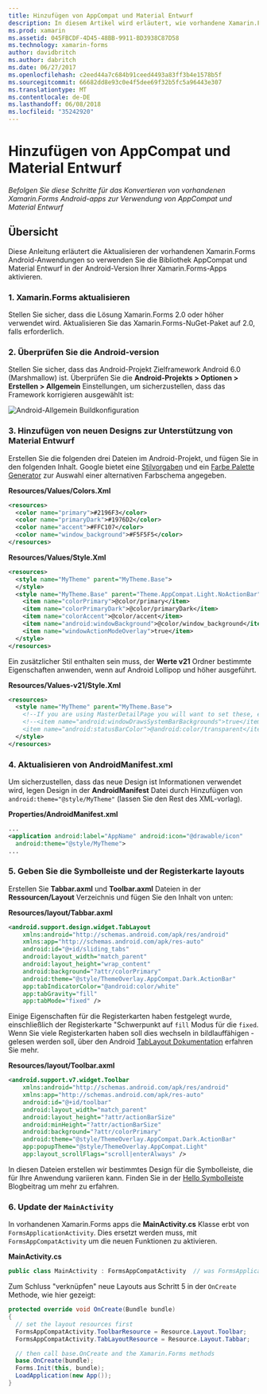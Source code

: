 ```yaml
---
title: Hinzufügen von AppCompat und Material Entwurf
description: In diesem Artikel wird erläutert, wie vorhandene Xamarin.Forms Android-apps zur Verwendung von AppCompat und Material Entwurf konvertiert wird.
ms.prod: xamarin
ms.assetid: 045FBCDF-4D45-48BB-9911-BD3938C87D58
ms.technology: xamarin-forms
author: davidbritch
ms.author: dabritch
ms.date: 06/27/2017
ms.openlocfilehash: c2eed44a7c684b91ceed4493a83ff3b4e1578b5f
ms.sourcegitcommit: 66682dd8e93c0e4f5dee69f32b5fc5a96443e307
ms.translationtype: MT
ms.contentlocale: de-DE
ms.lasthandoff: 06/08/2018
ms.locfileid: "35242920"
---
```

# <a name="adding-appcompat-and-material-design"></a>Hinzufügen von AppCompat und Material Entwurf

_Befolgen Sie diese Schritte für das Konvertieren von vorhandenen Xamarin.Forms Android-apps zur Verwendung von AppCompat und Material Entwurf_

<!-- source https://gist.github.com/jassmith/a3b2a543f99126782936
https://blog.xamarin.com/material-design-for-your-xamarin-forms-android-apps/ -->

## <a name="overview"></a>Übersicht

Diese Anleitung erläutert die Aktualisieren der vorhandenen Xamarin.Forms Android-Anwendungen so verwenden Sie die Bibliothek AppCompat und Material Entwurf in der Android-Version Ihrer Xamarin.Forms-Apps aktivieren.

### <a name="1-update-xamarinforms"></a>1. Xamarin.Forms aktualisieren

Stellen Sie sicher, dass die Lösung Xamarin.Forms 2.0 oder höher verwendet wird. Aktualisieren Sie das Xamarin.Forms-NuGet-Paket auf 2.0, falls erforderlich.

### <a name="2-check-android-version"></a>2. Überprüfen Sie die Android-version

Stellen Sie sicher, dass das Android-Projekt Zielframework Android 6.0 (Marshmallow) ist. Überprüfen Sie die **Android-Projekts > Optionen > Erstellen > Allgemein** Einstellungen, um sicherzustellen, dass das Framework korrigieren ausgewählt ist:

 ![](appcompat-images/target-android-6-sml.png "Android-Allgemein Buildkonfiguration")

### <a name="3-add-new-themes-to-support-material-design"></a>3. Hinzufügen von neuen Designs zur Unterstützung von Material Entwurf

Erstellen Sie die folgenden drei Dateien im Android-Projekt, und fügen Sie in den folgenden Inhalt. Google bietet eine [Stilvorgaben](http://www.google.com/design/spec/style/color.html#color-color-palette) und ein [Farbe Palette Generator](http://www.materialpalette.com/) zur Auswahl einer alternativen Farbschema angegeben.

**Resources/Values/Colors.Xml**

```xml
<resources>
  <color name="primary">#2196F3</color>
  <color name="primaryDark">#1976D2</color>
  <color name="accent">#FFC107</color>
  <color name="window_background">#F5F5F5</color>
</resources>
```

**Resources/Values/Style.Xml**

```xml
<resources>
  <style name="MyTheme" parent="MyTheme.Base">
  </style>
  <style name="MyTheme.Base" parent="Theme.AppCompat.Light.NoActionBar">
    <item name="colorPrimary">@color/primary</item>
    <item name="colorPrimaryDark">@color/primaryDark</item>
    <item name="colorAccent">@color/accent</item>
    <item name="android:windowBackground">@color/window_background</item>
    <item name="windowActionModeOverlay">true</item>
  </style>
</resources>
```

Ein zusätzlicher Stil enthalten sein muss, der **Werte v21** Ordner bestimmte Eigenschaften anwenden, wenn auf Android Lollipop und höher ausgeführt.

**Resources/Values-v21/Style.Xml**

```xml
<resources>
  <style name="MyTheme" parent="MyTheme.Base">
    <!--If you are using MasterDetailPage you will want to set these, else you can leave them out-->
    <!--<item name="android:windowDrawsSystemBarBackgrounds">true</item>
    <item name="android:statusBarColor">@android:color/transparent</item>-->
  </style>
</resources>
```

### <a name="4-update-androidmanifestxml"></a>4. Aktualisieren von AndroidManifest.xml

Um sicherzustellen, dass das neue Design ist Informationen verwendet wird, legen Design in der **AndroidManifest** Datei durch Hinzufügen von `android:theme="@style/MyTheme"` (lassen Sie den Rest des XML-vorlag).

**Properties/AndroidManifest.xml**

```xml
...
<application android:label="AppName" android:icon="@drawable/icon"
  android:theme="@style/MyTheme">
...
```

### <a name="5-provide-toolbar-and-tab-layouts"></a>5. Geben Sie die Symbolleiste und der Registerkarte layouts

Erstellen Sie **Tabbar.axml** und **Toolbar.axml** Dateien in der **Ressourcen/Layout** Verzeichnis und fügen Sie den Inhalt von unten:

**Resources/layout/Tabbar.axml**

```xml
<android.support.design.widget.TabLayout
    xmlns:android="http://schemas.android.com/apk/res/android"
    xmlns:app="http://schemas.android.com/apk/res-auto"
    android:id="@+id/sliding_tabs"
    android:layout_width="match_parent"
    android:layout_height="wrap_content"
    android:background="?attr/colorPrimary"
    android:theme="@style/ThemeOverlay.AppCompat.Dark.ActionBar"
    app:tabIndicatorColor="@android:color/white"
    app:tabGravity="fill"
    app:tabMode="fixed" />
```

Einige Eigenschaften für die Registerkarten haben festgelegt wurde, einschließlich der Registerkarte "Schwerpunkt auf `fill` Modus für die `fixed`.
Wenn Sie viele Registerkarten haben soll dies wechseln in bildlauffähigen - gelesen werden soll, über den Android [TabLayout Dokumentation](http://developer.android.com/reference/android/support/design/widget/TabLayout.html) erfahren Sie mehr.

**Resources/layout/Toolbar.axml**

```xml
<android.support.v7.widget.Toolbar
    xmlns:android="http://schemas.android.com/apk/res/android"
    xmlns:app="http://schemas.android.com/apk/res-auto"
    android:id="@+id/toolbar"
    android:layout_width="match_parent"
    android:layout_height="?attr/actionBarSize"
    android:minHeight="?attr/actionBarSize"
    android:background="?attr/colorPrimary"
    android:theme="@style/ThemeOverlay.AppCompat.Dark.ActionBar"
    app:popupTheme="@style/ThemeOverlay.AppCompat.Light"
    app:layout_scrollFlags="scroll|enterAlways" />
```

In diesen Dateien erstellen wir bestimmtes Design für die Symbolleiste, die für Ihre Anwendung variieren kann.
Finden Sie in der [Hello Symbolleiste](https://blog.xamarin.com/android-tips-hello-toolbar-goodbye-action-bar/) Blogbeitrag um mehr zu erfahren.


### <a name="6-update-the-mainactivity"></a>6. Update der `MainActivity`

In vorhandenen Xamarin.Forms apps die **MainActivity.cs** Klasse erbt von `FormsApplicationActivity`. Dies ersetzt werden muss, mit `FormsAppCompatActivity` um die neuen Funktionen zu aktivieren.

**MainActivity.cs**

```csharp
public class MainActivity : FormsAppCompatActivity  // was FormsApplicationActivity
```

Zum Schluss "verknüpfen" neue Layouts aus Schritt 5 in der `OnCreate` Methode, wie hier gezeigt:

```csharp
protected override void OnCreate(Bundle bundle)
{
  // set the layout resources first
  FormsAppCompatActivity.ToolbarResource = Resource.Layout.Toolbar;
  FormsAppCompatActivity.TabLayoutResource = Resource.Layout.Tabbar;

  // then call base.OnCreate and the Xamarin.Forms methods
  base.OnCreate(bundle);
  Forms.Init(this, bundle);
  LoadApplication(new App());
}
```
